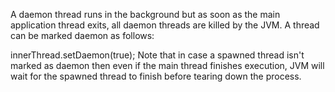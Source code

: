 A daemon thread runs in the background but as soon as the main application thread exits, all daemon threads are killed by the JVM. A thread can be marked daemon as follows:

innerThread.setDaemon(true);
Note that in case a spawned thread isn't marked as daemon then even if the main thread finishes execution, JVM will wait for the spawned thread to finish before tearing down the process.